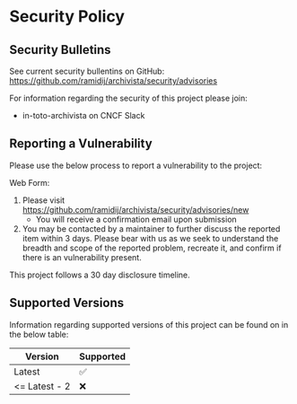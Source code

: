 # Security Policy

## Security Bulletins

See current security bullentins on GitHub: https://github.com/ramidij/archivista/security/advisories

For information regarding the security of this project please join:

* in-toto-archivista on CNCF Slack

## Reporting a Vulnerability

Please use the below process to report a vulnerability to the project:

Web Form:

1. Please visit https://github.com/ramidij/archivista/security/advisories/new
   * You will receive a confirmation email upon submission
1. You may be contacted by a maintainer to further discuss the reported item
   within 3 days. Please bear with us as we seek to understand the breadth
   and scope of the reported problem, recreate it, and confirm if there is an
   vulnerability present.

This project follows a 30 day disclosure timeline.

## Supported Versions

Information regarding supported versions of this project can be found on
in the below table:

| Version | Supported |
| --- | --- |
| Latest | :white_check_mark: |
| <= Latest - 2 | :x: |
